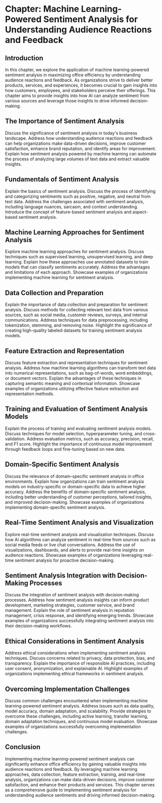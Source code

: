 Chapter: Machine Learning-Powered Sentiment Analysis for Understanding Audience Reactions and Feedback
======================================================================================================

Introduction
------------

In this chapter, we explore the application of machine learning-powered sentiment analysis in maximizing office efficiency by understanding audience reactions and feedback. As organizations strive to deliver better products, services, and experiences, it becomes crucial to gain insights into how customers, employees, and stakeholders perceive their offerings. This chapter aims to provide insights into how AI can analyze sentiment from various sources and leverage those insights to drive informed decision-making.

The Importance of Sentiment Analysis
------------------------------------

Discuss the significance of sentiment analysis in today's business landscape. Address how understanding audience reactions and feedback can help organizations make data-driven decisions, improve customer satisfaction, enhance brand reputation, and identify areas for improvement. Explain how sentiment analysis powered by machine learning can automate the process of analyzing large volumes of text data and extract valuable insights.

Fundamentals of Sentiment Analysis
----------------------------------

Explain the basics of sentiment analysis. Discuss the process of identifying and categorizing sentiments such as positive, negative, and neutral from text data. Address the challenges associated with sentiment analysis, including language nuances, sarcasm, and context understanding. Introduce the concept of feature-based sentiment analysis and aspect-based sentiment analysis.

Machine Learning Approaches for Sentiment Analysis
--------------------------------------------------

Explore machine learning approaches for sentiment analysis. Discuss techniques such as supervised learning, unsupervised learning, and deep learning. Explain how these approaches use annotated datasets to train models that can classify sentiments accurately. Address the advantages and limitations of each approach. Showcase examples of organizations implementing machine learning for sentiment analysis.

Data Collection and Preparation
-------------------------------

Explain the importance of data collection and preparation for sentiment analysis. Discuss methods for collecting relevant text data from various sources, such as social media, customer reviews, surveys, and internal communications. Address techniques for data preprocessing, including tokenization, stemming, and removing noise. Highlight the significance of creating high-quality labeled datasets for training sentiment analysis models.

Feature Extraction and Representation
-------------------------------------

Discuss feature extraction and representation techniques for sentiment analysis. Address how machine learning algorithms can transform text data into numerical representations, such as bag-of-words, word embeddings, or document vectors. Explain the advantages of these techniques in capturing semantic meaning and contextual information. Showcase examples of organizations utilizing effective feature extraction and representation methods.

Training and Evaluation of Sentiment Analysis Models
----------------------------------------------------

Explain the process of training and evaluating sentiment analysis models. Discuss techniques for model selection, hyperparameter tuning, and cross-validation. Address evaluation metrics, such as accuracy, precision, recall, and F1 score. Highlight the importance of continuous model improvement through feedback loops and fine-tuning based on new data.

Domain-Specific Sentiment Analysis
----------------------------------

Discuss the relevance of domain-specific sentiment analysis in office environments. Explain how organizations can train sentiment analysis models on industry-specific or domain-specific data to achieve higher accuracy. Address the benefits of domain-specific sentiment analysis, including better understanding of customer perceptions, tailored insights, and improved decision-making. Showcase examples of organizations implementing domain-specific sentiment analysis.

Real-Time Sentiment Analysis and Visualization
----------------------------------------------

Explore real-time sentiment analysis and visualization techniques. Discuss how AI algorithms can analyze sentiment in real-time from sources such as social media feeds or live chat conversations. Address the use of visualizations, dashboards, and alerts to provide real-time insights on audience reactions. Showcase examples of organizations leveraging real-time sentiment analysis for proactive decision-making.

Sentiment Analysis Integration with Decision-Making Processes
-------------------------------------------------------------

Discuss the integration of sentiment analysis with decision-making processes. Address how sentiment analysis insights can inform product development, marketing strategies, customer service, and brand management. Explain the role of sentiment analysis in reputation management, crisis response, and identifying emerging trends. Showcase examples of organizations successfully integrating sentiment analysis into their decision-making workflows.

Ethical Considerations in Sentiment Analysis
--------------------------------------------

Address ethical considerations when implementing sentiment analysis techniques. Discuss concerns related to privacy, data protection, bias, and transparency. Explain the importance of responsible AI practices, including user consent, anonymization, and explainable AI. Highlight examples of organizations implementing ethical frameworks in sentiment analysis.

Overcoming Implementation Challenges
------------------------------------

Discuss common challenges encountered when implementing machine learning-powered sentiment analysis. Address issues such as data quality, model accuracy, domain adaptation, and scalability. Provide strategies to overcome these challenges, including active learning, transfer learning, domain adaptation techniques, and continuous model evaluation. Showcase examples of organizations successfully overcoming implementation challenges.

Conclusion
----------

Implementing machine learning-powered sentiment analysis can significantly enhance office efficiency by gaining valuable insights into audience reactions and feedback. By leveraging machine learning approaches, data collection, feature extraction, training, and real-time analysis, organizations can make data-driven decisions, improve customer satisfaction, and enhance their products and services. This chapter serves as a comprehensive guide to implementing sentiment analysis for understanding audience sentiments and driving informed decision-making.
